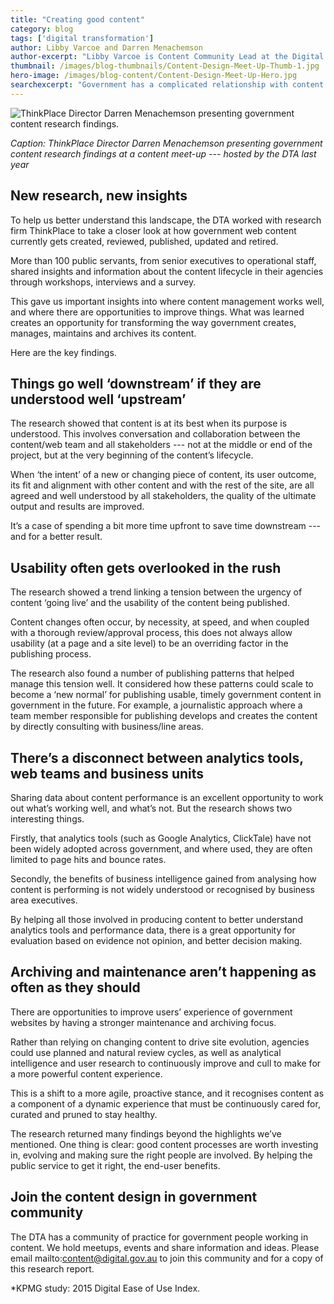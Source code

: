 ```yaml
---
title: "Creating good content"
category: blog
tags: ['digital transformation']
author: Libby Varcoe and Darren Menachemson
author-excerpt: "Libby Varcoe is Content Community Lead at the Digital Transformation Agency <br> Darren Menachemson is a Partner at ThinkPlace"
thumbnail: /images/blog-thumbnails/Content-Design-Meet-Up-Thumb-1.jpg
hero-image: /images/blog-content/Content-Design-Meet-Up-Hero.jpg
searchexcerpt: "Government has a complicated relationship with content. We publish too much, information can be hard to understand, and users often find it hard to work out what we are asking them to do. Research shows that 50% of users of government services experience difficulty finding information online. Of those, 24% resort to making a telephone call.* This is despite the hard work that many Australian public servant content and web teams do on a daily basis."
---
```


![ThinkPlace Director Darren Menachemson presenting government content research findings.]({{site.url}}{{site.baseurl}}{{page.hero-image}})

*Caption: ThinkPlace Director Darren Menachemson presenting government content research findings at a content meet-up --- hosted by the DTA last year*

## New research, new insights

To help us better understand this landscape, the DTA worked with research firm ThinkPlace to take a closer look at how government web content currently gets created, reviewed, published, updated and retired. 

More than 100 public servants, from senior executives to operational staff, shared insights and information about the content lifecycle in their agencies through workshops, interviews and a survey.

This gave us important insights into where content management works well, and where there are opportunities to improve things. What was learned creates an opportunity for transforming the way government creates, manages, maintains and archives its content.

Here are the key findings.

## Things go well ‘downstream’ if they are understood well ‘upstream’ 

The research showed that content is at its best when its purpose is understood. This involves conversation and collaboration between the content/web team and all stakeholders --- not at the middle or end of the project, but at the very beginning of the content’s lifecycle. 

When ‘the intent’ of a new or changing piece of content, its user outcome, its fit and alignment with other content and with the rest of the site, are all agreed and well understood by all stakeholders, the quality of the ultimate output and results are improved.

It’s a case of spending a bit more time upfront to save time downstream --- and for a better result.

## Usability often gets overlooked in the rush

The research showed a trend linking a tension between the urgency of content ‘going live’ and the usability of the content being published.

Content changes often occur, by necessity, at speed, and when coupled with a thorough review/approval process, this does not always allow usability (at a page and a site level) to be an overriding factor in the publishing process. 

The research also found a number of publishing patterns that helped manage this tension well. It considered how these patterns could scale to become a ‘new normal’ for publishing usable, timely government content in government in the future. For example, a journalistic approach where a team member responsible for publishing develops and creates the content by directly consulting with business/line areas.

## There’s a disconnect between analytics tools, web teams and business units

Sharing data about content performance is an excellent opportunity to work out what’s working well, and what’s not. But the research shows two interesting things. 

Firstly, that analytics tools (such as Google Analytics, ClickTale) have not been widely adopted across government, and where used, they are often limited to page hits and bounce rates. 

Secondly, the benefits of business intelligence gained from analysing how content is performing is not widely understood or recognised by business area executives. 

By helping all those involved in producing content to better understand analytics tools and performance data, there is a great opportunity for evaluation based on evidence not opinion, and better decision making.

## Archiving and maintenance aren’t happening as often as they should

There are opportunities to improve users’ experience of government websites by having a stronger maintenance and archiving focus. 

Rather than relying on changing content to drive site evolution, agencies could use planned and natural review cycles, as well as analytical intelligence and user research to continuously improve and cull to make for a more powerful content experience. 
 
This is a shift to a more agile, proactive stance, and it recognises content as a component of a dynamic experience that must be continuously cared for, curated and pruned to stay healthy. 

The research returned many findings beyond the highlights we’ve mentioned. One thing is clear: good content processes are worth investing in, evolving and making sure the right people are involved. By helping the public service to get it right, the end-user benefits.

## Join the content design in government community

The DTA has a community of practice for government people working in content. We hold meetups, events and share information and ideas. Please email mailto:content@digital.gov.au to join this community and for a copy of this research report. 


*KPMG study: 2015 Digital Ease of Use Index.
